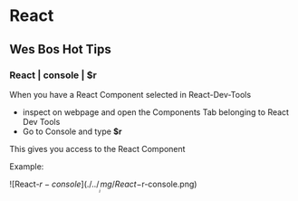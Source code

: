# React

## Wes Bos Hot Tips

### React | console | $r

When you have a React Component selected in React-Dev-Tools
- inspect on webpage and open the Components Tab belonging to React Dev Tools
- Go to Console and type **$r**

This gives you access to the React Component

Example:

![React-$r-console](./../___img/React-$r-console.png)


